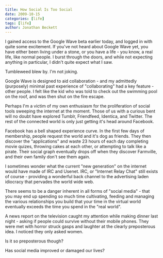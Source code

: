 ```yaml
---
title: How Social Is Too Social
date: 2009-10-15
categories: [life]
tags: [life]
author: Jonathan Beckett
---
```


I gained access to the Google Wave beta earlier today, and logged in with quite some excitement. If you've not heard about Google Wave yet, you have either been living under a stone, or you have a life - you know, a real life, like normal people. I burst through the doors, and while not expecting anything in particular, I didn't quite expect what I saw.

Tumbleweed blew by. I'm not joking.

Google Wave is designed to aid collaboration - and my admittedly (purposely) minimal past experience of "collaborating" had a key feature - other people. I felt like the kid who was told to check out the swimming pool on the roof, and was then shut on the fire escape.

Perhaps I'm a victim of my own enthusiasm for the proliferation of social tools sweeping the internet at the moment. Those of us with a curious bent will no doubt have explored Tumblr, Friendfeed, Identica, and Twitter. The rest of the connected world is only just getting it's head around Facebook.

Facebook has a bell shaped experience curve. In the first few days of membership, people request the world and it's dog as friends. They then discover the "applications" and waste 23 hours of each day completing movie quizes, throwing cakes at each other, or attempting to talk like a pirate. Their social graph eventually drops off when they discover Farmville, and their own family don't see them again.

I sometimes wonder what the current "new generation" on the internet would have made of IRC and Usenet. IRC, or "Internet Relay Chat" still exists of course - providing a wonderful back channel to the advertising laden idiocracy that pervades the world wide web.

There seems to be a danger inherent in all forms of "social media" - that you may end up spending so much time cultivating, feeding and managing the various relationships you build that your time in the virtual world eventually exceeds the time you spend in the "real world".

A news report on the television caught my attention while making dinner last night - asking if people could survive without their mobile phones. They were met with horror struck gasps and laughter at the clearly preposterous idea. I noticed they only asked women.

Is it so preposterous though?

Has social media improved or damaged our lives?